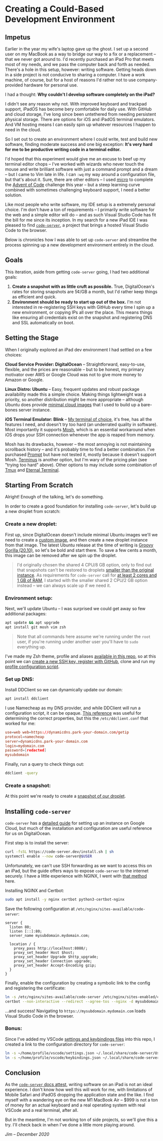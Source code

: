 # Creating a Could-Based Development Environment

## Impetus

Earlier in the year my wife's laptop gave up the ghost. I set up a second user on my MacBook as a way to bridge our way to a fix or a replacement – that we never got around to. I'd recently purchased an iPad Pro that meets most of my needs, and we pass the computer back and forth as needed. There's a hole in this setup, however: writing software. Getting heads down in a side project is not conducive to sharing a computer. I have a work machine, of course, but for a host of reasons I'd rather not to use company-provided hardware for personal use.

I had a thought: **Why couldn't I develop software completely on the iPad?**

I didn't see any reason why not. With improved keyboard and trackpad support, iPadOS has become bery comfortable for daily use. With GitHub and cloud storage, I've long since been untethered from needing persistent physical storage. There are options for iOS and iPadOS terminal emulators. And VM hosting means I can easily spin up whatever resources I happen to need in the cloud.

So I set out to create an environment where I could write, test and build new software, finding moderate success and one big exception: **It's very hard for me to be productive writing code in a terminal editor.**

I'd hoped that this experiment would give me an excuse to beef up my terminal editor chops – I've worked with wizards who never touch the mouse and write brilliant software with just a command prompt and a dream – but I came to Vim late in life. I can `:wq` my way around a configuration file, but that's about it. Sure, there are other editors – I used [micro][1] to complete the [Advent of Code][2] challenge this year – but a steep learning curve combined with sometimes challenging keyboard support, I need a better solution.

Like most people who write software, my IDE setup is a extremely personal choice. I'm don't have a ton of requirements – I primarily write software for the web and a simple editor will do – and as such Visual Studio Code has fit the bill for me since its inception. In my search for a new iPad IDE I was pleased to find [`code-server`][3], a project that brings a hosted Visual Studio Code to the browser.

Below is chronicles how I was able to set up `code-server` and streamline the process spinning up a new development environment entirely in the cloud.

## Goals

This iteration, aside from getting `code-server` going, I had two additional goals:

1. **Create a snapshot with as little cruft as possible.** True, DigitalOcean's rates for storing snapshots are 5¢/GB a month, but I'd rather keep things as efficient and quick.
2. **Environment should be ready to start up out of the box.** I'm not interested in re-registering SSH keys with GitHub every time I spin up a new environment, or copying IPs all over the place. This means things like ensuring all credentials exist on the snapshot and registering DNS and SSL automatically on boot.

## Setting the Stage

When I originally explored an iPad dev environment I had settled on a few choices:

**Cloud Service Provider: DigitalOcean** – Straightforward, easy-to-use, flexible, and the prices are reasonable – but to be honest, my primary motivator over AWS or Google Cloud was not to give more money to Amazon or Google.

**Linux Distro: Ubuntu** – Easy, frequent updates and robust package availability made this a simple choice. Making things lightweight was a priority, so another distribution might be more appropriate – although Ubuntu does provide [minimal cloud images][4] that I used to build up a bare-bones server instance.

**iOS Terminal Emulator: Blink** – [My terminal of choice][24], it's free, has all the features I need, and doesn't try too hard (an underrated quality in software). Most importantly it supports [Mosh][5], which is an essential workaround when iOS drops your SSH connection whenever the app is reaped from memory.

Mosh has its drawbacks, however – the most annoying is not maintaining scrollback history – and it's probably time to find a better combination. I've purchased [Prompt][6] but have not tested it, mostly because it doesn't support Mosh. [Terminus][7] is another option, but I'm wary of the pricing plan (see "trying too hard" above). Other options to may include some combination of [Tmux][8] and [Eternal Terminal][9].

## Starting From Scratch

Alright! Enough of the talking, let's do something.

In order to create a good foundation for installing `code-server`, let's build up a new droplet from scratch:

### Create a new droplet:

First up, since DigitalOcean doesn't include minimal Ubuntu images we'll we need to create a [custom image][10], and then create a new droplet instance from that image. The latest Ubuntu release at the time of writing is [Groovy Gorilla (20.10)][11], so let's be bold and start there. To save a few cents a month, this image can be removed after we spin up the droplet.

> I'd originally chosen the shared 4 CPU/8 GB option, only to find out that snapshots can't be restored to droplets [smaller than the original instance][19]. As requirements for `code-server` call for [at least 2 cores and 1 GB of RAM][12], I started with the smaller shared 2 CPU/2 GB option instead – we can always scale up if we need it.

### Environment setup:

Next, we'll update Ubuntu – I was surprised we could get away so few additional packages:

```sh
apt update && apt upgrade
apt install git mosh vim zsh
```

> Note that all commands here assume we're running under the `root` user, if you're running under another user you'll have to `sudo` everything up.

I've made my Zsh theme, profile and aliases [available in this repo][15], so at this point we can [create a new SSH key, register with GitHub][13], clone and run my [profile configuration script][16].

### Set up DNS:

Install DDClient so we can dynamically update our domain:

```sh
apt install ddclient
```

I use Namecheap as my DNS provider, and while DDClient will run a configuration script, it can be opaque. [This reference][17] was useful for determining the correct properties, but this the `/etc/ddclient.conf` that worked for me:

```conf
use=web web=https://dynamicdns.park-your-domain.com/getip
protocol=namecheap
server=dynamicdns.park-your-domain.com
login=mydomain.com
password=[redacted]
mysubdomain
```

Finally, run a query to check things out:

```sh
ddclient -query
```

### Create a snapshot:

At this point we're ready to create a [snapshot of our droplet][18].

## Installing `code-server`

`code-server` has a [detailed guide][20] for setting up an instance on Google Cloud, but much of the installation and configuration are useful reference for us on DigitalOcean.

First step is to install the server:

```sh
curl -fsSL https://code-server.dev/install.sh | sh
systemctl enable --now code-server@$USER
```

Unfortunately, we can't use SSH forwarding as we want to access this on an iPad, but the guide offers ways to expose `code-server` to the internet securely. I have a little experience with NGINX, I went with [that method][22] here.

Installing NGINX and Certbot:

```sh
sudo apt install -y nginx certbot python3-certbot-nginx
```

Save the following configuration at `/etc/nginx/sites-available/code-server`:

```
server {
  listen 80;
  listen [::]:80;
  server_name mysubdomain.mydomain.com;

  location / {
    proxy_pass http://localhost:8080/;
    proxy_set_header Host $host;
    proxy_set_header Upgrade $http_upgrade;
    proxy_set_header Connection upgrade;
    proxy_set_header Accept-Encoding gzip;
  }
}
```

Finally, enable the configuration by creating a symbolic link to the config and registering the certificate:

```sh
ln -s /etc/nginx/sites-available/code-server /etc/nginx/sites-enabled/code-server
certbot --non-interactive --redirect --agree-tos --nginx -d mysubdomain.mydomain.com -m me@example.com
```

...and success! Navigating to `https://mysubdomain.mydomain.com` loads Visual Studio Code in the browser.

### Bonus:

Since I've added my VSCode [settings and keybindings files][23] into this repo, I created a link to the configuration directory for `code-server`:

```sh
ln -s ~/home/profile/vscode/settings.json ~/.local/share/code-server/User/settings.json
ln -s ~/home/profile/vscode/keybindings.json ~/.local/share/code-server/User/keybindings.json
```

## Conclusion

As the [`code-server` docs attest][21], writing software on an iPad is not an ideal experience. I don't know how well this will work for me, with limitations of Mobile Safari and iPadOS dropping the application state and the like. I find myself with a wandering eye on the new M1 MacBook Air – $999 is not a ton of money for an actual keyboard and a real operating system with real VSCode and a real terminal, after all.

But in the meantime, I'm not working ton of side projects, so we'll give this a try. I'll check back in when I've done a little more playing around.

_Jim – December 2020_

[1]: https://micro-editor.github.io/
[2]: ../projects/advent-of-code/2020
[3]: https://github.com/cdr/code-server
[4]: https://wiki.ubuntu.com/Minimal
[24]: https://blink.sh
[5]: https://mosh.org/
[6]: https://panic.com/prompt/
[7]: https://www.termius.com/
[8]: https://github.com/tmux/tmux/wiki
[9]: https://eternalterminal.dev/
[10]: https://www.digitalocean.com/blog/custom-images/
[11]: https://cloud-images.ubuntu.com/minimal/releases/groovy/
[19]: https://www.digitalocean.com/docs/images/snapshots/how-to/create-and-restore-droplets/#create-new-droplets-from-a-snapshot
[12]: https://github.com/cdr/code-server/blob/v3.8.0/doc/guide.md#requirements
[15]: ../profile
[13]: https://docs.github.com/en/free-pro-team@latest/github/authenticating-to-github/connecting-to-github-with-ssh
[16]: ../profile/configure.sh
[17]: https://www.namecheap.com/support/knowledgebase/article.aspx/583/11/how-do-i-configure-ddclient/
[18]: https://www.digitalocean.com/docs/images/snapshots/how-to/snapshot-droplets/
[20]: https://github.com/cdr/code-server/blob/v3.8.0/doc/guide.md
[22]: https://github.com/cdr/code-server/blob/v3.8.0/doc/guide.md#nginx
[23]: ../profile/vscode
[21]: https://github.com/cdr/code-server/blob/v3.8.0/doc/ipad.md#recommendations
